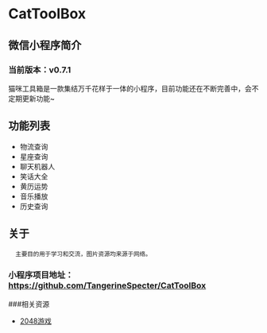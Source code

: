 # CatToolBox
## 微信小程序简介

### 当前版本：v0.7.1

猫咪工具箱是一款集结万千花样于一体的小程序，目前功能还在不断完善中，会不定期更新功能~

## 功能列表

- 物流查询
- 星座查询
- 聊天机器人
- 笑话大全
- 黄历运势
- 音乐播放
- 历史查询

## 关于

      主要目的用于学习和交流，图片资源均来源于网络。

### 小程序项目地址：https://github.com/TangerineSpecter/CatToolBox

###相关资源

- [2048游戏](https://github.com/gabrielecirulli/2048)
